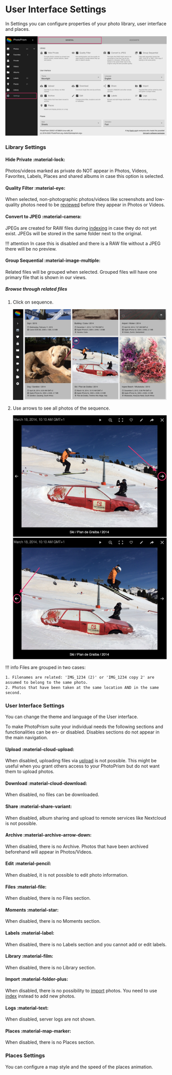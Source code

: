 # User Interface Settings #

In Settings you can configure properties of your photo library, user interface and places.

![Screenshot](img/settings.png)

### Library Settings ###
#### Hide Private :material-lock: ####
Photos/videos marked as private do NOT appear in Photos, Videos, Favorites, Labels, Places and shared albums in case this option is selected.

#### Quality Filter :material-eye: ####
When selected, non-photographic photos/videos like screenshots and low-quality photos need to be [reviewed](../organize/review.md) before they appear in Photos or Videos.

#### Convert to JPEG :material-camera: ####
JPEGs are created for RAW files during [indexing](../library/indexing.md) in case they do not yet exist. JPEGs will be stored in the same folder next to the original.

!!! attention
    In case this is disabled and there is a RAW file without a JPEG there will be no preview.
    
#### Group Sequential :material-image-multiple: ####
Related files will be grouped when selected.
Grouped files will have one primary file that is shown in our views.

##### Browse through related files #####

1. Click on sequence.

    ![Screenshot](img/sequential1.png)
    
2. Use arrows to see all photos of the sequence.

    ![Screenshot](img/sequential3.png) ![Screenshot](img/sequential4.png)

!!! info
    Files are grouped in two cases:
    
    1. Filenames are related: 'IMG_1234 (2)' or 'IMG_1234 copy 2' are assumed to belong to the same photo.
    2. Photos that have been taken at the same location AND in the same second.
    
### User Interface Settings ###
You can change the theme and language of the User interface.

To make PhotoPrism suite your individual needs the following sections and functionalities can be en- or disabled.
Disables sections do not appear in the main navigation.

#### Upload :material-cloud-upload: ####
When disabled, uploading files via [upload](../library/upload.md) is not possible. 
This might be useful when you grant others access to your PhotoPrism but do not want them to upload photos.

#### Download :material-cloud-download: ####
When disabled, no files can be downloaded.

#### Share :material-share-variant: ####
When disabled, album sharing and upload to remote services like Nextcloud is not possible.

#### Archive :material-archive-arrow-down: ####
When disabled, there is no Archive. Photos that have been archived beforehand will appear in Photos/Videos.

#### Edit :material-pencil: ####
When disabled, it is not possible to edit photo information.

#### Files :material-file: ####
When disabled, there is no Files section.

#### Moments :material-star: ####
When disabled, there is no Moments section.

#### Labels :material-label: ####
When disabled, there is no Labels section and you cannot add or edit labels.

#### Library :material-film: ####
When disabled, there is no Library section.

#### Import :material-folder-plus: ####
When disabled, there is no possibility to [import](../library/import.md) photos. You need to use [index](../library/indexing.md) instead to add new photos.

#### Logs :material-text: ####
When disabled, server logs are not shown.

#### Places :material-map-marker: ####
When disabled, there is no Places section.

### Places Settings ####
You can configure a map style and the speed of the places animation.
